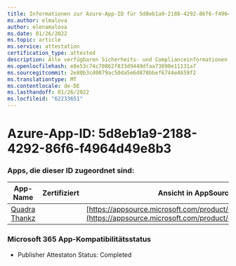 ```yaml
---
title: Informationen zur Azure-App-ID für 5d8eb1a9-2188-4292-86f6-f4964d49e8b3
ms.author: elmalova
author: elenamalova
ms.date: 01/26/2022
ms.topic: article
ms.service: attestation
certification_type: attested
description: Alle verfügbaren Sicherheits- und Complianceinformationen für 5d8eb1a9-2188-4292-86f6-f4964d49e8b3.
ms.openlocfilehash: e8e53c74c70862f833d9449dfaa73890e11131a7
ms.sourcegitcommit: 2e80b3cd0079ac50da5e6d878bbef6744e4659f2
ms.translationtype: MT
ms.contentlocale: de-DE
ms.lasthandoff: 01/26/2022
ms.locfileid: "62233651"
---
```

# <a name="azure-app-id-5d8eb1a9-2188-4292-86f6-f4964d49e8b3"></a>Azure-App-ID: 5d8eb1a9-2188-4292-86f6-f4964d49e8b3


### <a name="apps-associated-with-this-id"></a>Apps, die dieser ID zugeordnet sind:
| **App-Name** | **Zertifiziert** | **Ansicht in AppSource** |
|--------------|---------------|-----------------------|
| [Quadra Thankz](https://docs.microsoft.com/microsoft-365-app-certification/forward/WA200003671) |  | [https://appsource.microsoft.com/product/office/WA200003671](https://appsource.microsoft.com/product/office/WA200003671) |

### <a name="microsoft-365-app-compliance-status"></a>Microsoft 365 App-Kompatibilitätsstatus
- Publisher Attestaton Status: Completed
